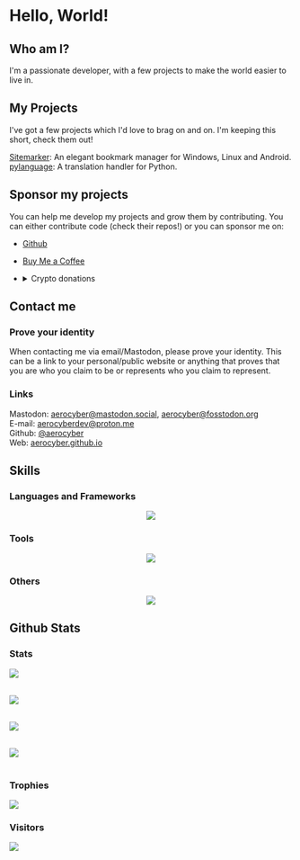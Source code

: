 # Hello, World!

## Who am I?

I'm a passionate developer, with a few projects to make the world easier to live in.

## My Projects

I've got a few projects which I'd love to brag on and on. I'm keeping this short, check them out!

[Sitemarker](https://github.com/aerocyber/sitemarker): An elegant bookmark manager for Windows, Linux and Android. <br/>
[pylanguage](https://github.com/aerocyber/pylanguage): A translation handler for Python.

## Sponsor my projects

You can help me develop my projects and grow them by contributing. You can either contribute code (check their repos!) or you can sponsor me on:
- [Github](https://github.com/sponsors/aerocyber)
-  [Buy Me a Coffee](https://buymeacoffee.com/aerocyber)
-  <details>
	<summary>Crypto donations</summary> <br/>

	- Ethereum: `0x0De02c0b17697DAc86d186D08293Bb6337C859a6`
 	- Polygon:  `0x0De02c0b17697DAc86d186D08293Bb6337C859a6`
  	- Solana:  `22ModgrvARKZCkwpcs8VWS9HXkq9M4iMKpLa5fTUHH1r`
</details>

## Contact me

### Prove your identity

When contacting me via email/Mastodon, please prove your identity. This can be a link to your personal/public website or anything that proves that you are who you claim to be or represents who you claim to represent.

### Links
Mastodon: [aerocyber@mastodon.social](https://mastodon.social/@aerocyber@mastodon.social), [aerocyber@fosstodon.org](https://mastodon.social/@aerocyber@fosstodon.org) <br/>
E-mail: [aerocyberdev@proton.me](mailto:aerocyberdev@proton.me) <br/>
Github: [@aerocyber](https://github.com/aerocyber)<br/>
Web: [aerocyber.github.io](https://aerocyber.github.io)<br/>


## Skills

### Languages and Frameworks
<div align="center">
	<img src="https://go-skill-icons.vercel.app/api/icons?perline=7&i=js,html,css,py,dart,flutter,c,java,lua,md,ts,bash,flask,react,bulma,gtk,kotlin,latex"/>
</div>

### Tools
<div align="center">
	<img src="https://go-skill-icons.vercel.app/api/icons?perline=7&i=git,docker,firebase,mysql,sqlite,androidstudio,nodejs,npm,qt,github,githubactions,gitlab,anaconda"/>
</div>

### Others
<div align="center">
	<img src="https://go-skill-icons.vercel.app/api/icons?perline=7&i=inkscape,arch,kali,kde,linux,ubuntu,windows"/>
	<br/>
</div>

## Github Stats

### Stats

[![](https://github-readme-activity-graph.vercel.app/graph?username=aerocyber&theme=tokyo-night&hide_title=true&radius=16&days=35)](#Stats) <br/> <br/>

[![](https://github-readme-stats.vercel.app/api?username=aerocyber&show=reviews,discussions_started,discussions_answered,prs_merged,prs_merged_percentage&show_icons=true&theme=dracula&border-radius=16&include_all_commits=true&count_private=true)](#Stats)<br/> <br/>

[![](https://streak-stats.demolab.com?user=aerocyber&theme=dark&border_radius=20&ring=EB4F46&fire=EBA44B)](#Stats)<br/> <br/>

[![](https://github-readme-stats.vercel.app/api/top-langs/?username=aerocyber&theme=radical&hide_border=false&include_all_commits=true&count_private=true&layout=compact)](#Stats)<br/> <br/>


### Trophies

[![](https://github-profile-trophy.vercel.app/?username=aerocyber&theme=radical&no-frame=false&no-bg=true&margin-w=4)](#Trophies)

### Visitors

[![](https://visitcount.itsvg.in/api?id=aerocyber&color=12&icon=0)](#Visitors)
